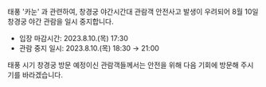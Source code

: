 태풍 '카눈' 과 관련하여, 창경궁 야간시간대 관람객 안전사고 발생이 우려되어 8월 10일 창경궁 야간 관람을 일시 중지합니다.
- 입장 마감시간: 2023.8.10.(목) 17:30
- 관람 중지 일시: 2023.8.10.(목) 18:30 → 21:00

태풍 시기 창경궁 방문 예정이신 관람객들께서는 안전을 위해 다음 기회에 방문해 주시기를 바라겠습니다.